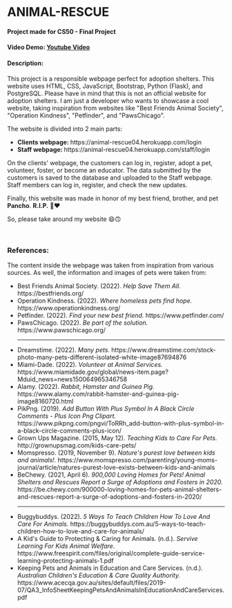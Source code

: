 # ANIMAL-RESCUE
#### Project made for CS50 - Final Project
#### Video Demo:  <a href="https://youtu.be/gfVfj8QBViY">Youtube Video</a>
#### Description:
<p>This project is a responsible webpage perfect for adoption shelters. This website uses HTML, CSS, JavaScript, Bootstrap, Python (Flask), and PostgreSQL. Please have in mind that this is not an official website for adoption shelters. I am just a developer who wants to showcase a cool website, taking inspiration from websites like "Best Friends Animal Society", "Operation Kindness", "Petfinder", and "PawsChicago".</p>
<p>The website is divided into 2 main parts:</p>
<ul>
  <li><strong>Clients webpage: </strong><h>https://animal-rescue04.herokuapp.com/login</h></li>
  <li><strong>Staff webpage: </strong><h>https://animal-rescue04.herokuapp.com/staff/login</h></li>
</ul>
<p>On the clients' webpage, the customers can log in, register, adopt a pet, volunteer, foster, or become an educator. The data submitted by the customers is saved to the database and uploaded to the Staff webpage. Staff members can log in, register, and check the new updates.</p>
<p>Finally, this website was made in honor of my best friend, brother, and pet <strong>Pancho</strong>. <strong>R.I.P.</strong> 🐩♥</p>
<p>So, please take around my website 😄🙃</p>

<br>
<h3>References:</h3>
<p>The content inside the webpage was taken from inspiration from various sources. As well, the information and images of pets were taken from:</p>
<ul>
    <li>Best Friends Animal Society. (2022). <em>Help Save Them All.</em> <h>https://bestfriends.org/</h></yli>
    <li>Operation Kindness. (2022). <em>Where homeless pets find hope.</em> <h>https://www.operationkindness.org/</h></li>
    <li>Petfinder. (2022). <em>Find your new best friend.</em> <h>https://www.petfinder.com/</h></li>
    <li>PawsChicago. (2022). <em>Be part of the solution.</em> <h>https://www.pawschicago.org/</h></li>
    <hr>
    <li>Dreamstime. (2022). <em>Many pets.</em> <h>https://www.dreamstime.com/stock-photo-many-pets-different-isolated-white-image87694876</h></li>
    <li>Miami-Dade. (2022). <em>Volunteer at Animal Services.</em> <h>https://www.miamidade.gov/global/news-item.page?Mduid_news=news150064965346758</h></li>
    <li>Alamy. (2022). <em>Rabbit, Hamster and Guinea Pig.</em> <h>https://www.alamy.com/rabbit-hamster-and-guinea-pig-image8160720.html</h></li>
    <li>PikPng. (2019). <em>Add Button With Plus Symbol In A Black Circle Comments - Plus Icon Png Clipart.</em> <h>https://www.pikpng.com/pngvi/ToRRh_add-button-with-plus-symbol-in-a-black-circle-comments-plus-icon/</h></li>
    <li>Grown Ups Magazine. (2015, May 12). <em>Teaching Kids to Care For Pets.</em> <h>http://grownupsmag.com/kids-care-pets/</h></li>
    <li>Momspresso. (2019, November 9). <em>Nature's purest love between kids and animals!.</em> <h>https://www.momspresso.com/parenting/young-moms-journal/article/natures-purest-love-exists-between-kids-and-animals</h></li>
    <li>BeChewy. (2021, April 6). <em>900,000 Loving Homes for Pets! Animal Shelters and Rescues Report a Surge of Adoptions and Fosters in 2020.</em> <h>https://be.chewy.com/900000-loving-homes-for-pets-animal-shelters-and-rescues-report-a-surge-of-adoptions-and-fosters-in-2020/</h></li>
    <hr>
    <li>Buggybuddys. (2022). <em>5 Ways To Teach Children How To Love And Care For Animals.</em> <h>https://buggybuddys.com.au/5-ways-to-teach-children-how-to-love-and-care-for-animals/</h></li>
    <li>A Kid's Guide to Protecting & Caring for Animals. (n.d.). <em>Servive Learning For Kids Animal Welfare.</em> <h>https://www.freespirit.com/files/original/complete-guide-service-learning-protecting-animals-1.pdf</h></li>
    <li>Keeping Pets and Animals in Education and Care Services. (n.d.). <em>Australian Children's Education & Care Quality Authority.</em> <h>https://www.acecqa.gov.au/sites/default/files/2019-07/QA3_InfoSheetKeepingPetsAndAnimalsInEducationAndCareServices.pdf</h></li>
</ul>

